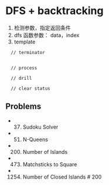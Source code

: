 # DFS + backtracking
1. 检测参数，指定返回条件
2. dfs 函数参数： data，index
3. template
```
  // terminator


  // process

  // drill

  // clear status
```


## Problems
- 37. Sudoku Solver
- 51. N-Queens
- 200. Number of Islands
- 473. Matchsticks to Square
- 1254. Number of Closed Islands           # 200